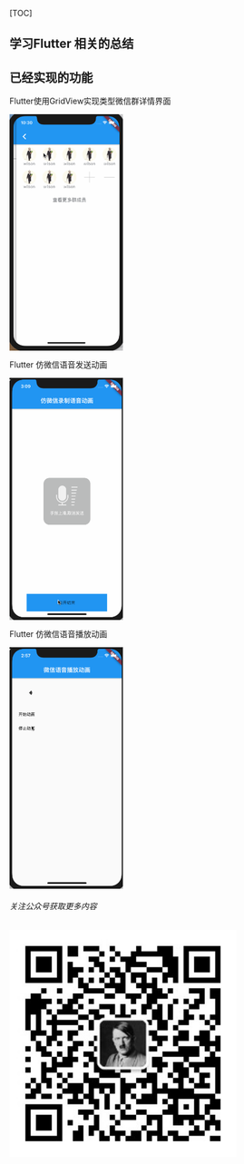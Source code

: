 [TOC] 
##  学习Flutter 相关的总结


## 已经实现的功能

    
    
    
Flutter使用GridView实现类型微信群详情界面

<img src="README_images/gridview_demo.gif" width="200"  align=center />

Flutter 仿微信语音发送动画

<img src="README_images/voice_send.gif" width="200"  align=center />

Flutter 仿微信语音播放动画

<img src="README_images/voice_play.gif" width="200"  align=center />



###### 关注公众号获取更多内容

<img src="https://github.com/yxwandroid/question/blob/master/%E5%85%AC%E4%BC%97%E5%8F%B78cm.jpg?raw=true" width="400"  align=center />






